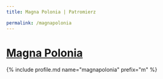 ```yaml
---
title: Magna Polonia | Patromierz

permalink: /magnapolonia
---
```


# [Magna Polonia](https://patronite.pl/magnapolonia)

{% include profile.md name="magnapolonia" prefix="m" %}
